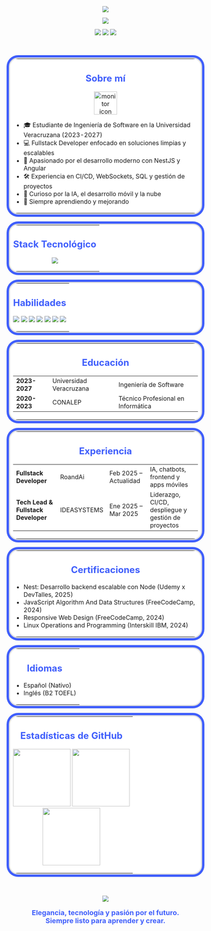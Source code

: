 
<p align="center">
  <img src="https://capsule-render.vercel.app/api?type=rect&color=3f5efb&height=80&section=header&text=David%20Eduardo%20Espinosa%20Rojas&fontSize=32&fontColor=ffffff" />
</p>

<p align="center">
  <img src="https://readme-typing-svg.demolab.com?font=Fira+Mono&weight=700&size=25&pause=1000&color=3F5EFB&background=FFFFFF00&center=true&vCenter=true&width=600&lines=Fullstack+Developer;Software+Engineering+Student;NestJS+%26+Angular+Enthusiast;Clean+Code+%7C+Modern+Web+%7C+AI+Curious" />
</p>

<p align="center">
  <img src="https://img.shields.io/badge/Email-davideer0205@gmail.com-ffffff?style=for-the-badge&logo=gmail&logoColor=3f5efb&labelColor=ffffff&color=3f5efb">
  <img src="https://img.shields.io/badge/LinkedIn-deespinosa-ffffff?style=for-the-badge&logo=linkedin&logoColor=3f5efb&labelColor=ffffff&color=3f5efb">
  <img src="https://img.shields.io/badge/Location-Orizaba%2C%20Ver%2C%20MX-ffffff?style=for-the-badge&logo=google-maps&logoColor=3f5efb&labelColor=ffffff&color=3f5efb">
</p>

<br>

<!-- CARD STYLE SECTION CON FONDO BLANCO, BORDES Y SOMBRA -->
<div align="center">

<table width="700px" style="background:#fff;border-radius:24px;border:3px solid #e0e0e0;box-shadow:0 0 0 6px #3f5efb,0 0 12px 0 #e0e0e0;margin:24px 0;">
<tr><td>

<h2 align="center" style="color:#3f5efb;">Sobre mí</h2>

<p align="center">
  <img src="https://img.icons8.com/ios-filled/100/3f5efb/monitor--v1.png" width="60" alt="monitor icon"/>
</p>

<ul>
  <li>🎓 Estudiante de Ingeniería de Software en la Universidad Veracruzana (2023-2027)</li>
  <li>💻 Fullstack Developer enfocado en soluciones limpias y escalables</li>
  <li>🚀 Apasionado por el desarrollo moderno con NestJS y Angular</li>
  <li>🛠️ Experiencia en CI/CD, WebSockets, SQL y gestión de proyectos</li>
  <li>🤖 Curioso por la IA, el desarrollo móvil y la nube</li>
  <li>🌱 Siempre aprendiendo y mejorando</li>
</ul>

</td></tr>
</table>

<table width="700px" style="background:#fff;border-radius:24px;border:3px solid #e0e0e0;box-shadow:0 0 0 6px #3f5efb,0 0 12px 0 #e0e0e0;margin:24px 0;">
<tr><td>

<h2 align="center" style="color:#3f5efb;">Stack Tecnológico</h2>

<p align="center">
  <img src="https://skillicons.dev/icons?i=angular,react,html,css,js,ts,nestjs,nodejs,express,php,mysql,postgres,mariadb,git,github,bitbucket,linux,kotlin,java,figma,postman,vercel,aws" />
</p>

</td></tr>
</table>

<table width="700px" style="background:#fff;border-radius:24px;border:3px solid #e0e0e0;box-shadow:0 0 0 6px #3f5efb,0 0 12px 0 #e0e0e0;margin:24px 0;">
<tr><td>

<h2 align="center" style="color:#3f5efb;">Habilidades</h2>

<p align="center">
  <img src="https://img.shields.io/badge/Arquitectura%20de%20software-3f5efb?style=flat-square&labelColor=ffffff&color=3f5efb">
  <img src="https://img.shields.io/badge/Resoluci%C3%B3n%20de%20problemas-3f5efb?style=flat-square&labelColor=ffffff&color=3f5efb">
  <img src="https://img.shields.io/badge/Trabajo%20en%20equipo-3f5efb?style=flat-square&labelColor=ffffff&color=3f5efb">
  <img src="https://img.shields.io/badge/Aprendizaje%20constante-3f5efb?style=flat-square&labelColor=ffffff&color=3f5efb">
  <img src="https://img.shields.io/badge/Comunicación%20efectiva-3f5efb?style=flat-square&labelColor=ffffff&color=3f5efb">
  <img src="https://img.shields.io/badge/Adaptabilidad-3f5efb?style=flat-square&labelColor=ffffff&color=3f5efb">
  <img src="https://img.shields.io/badge/Proactividad-3f5efb?style=flat-square&labelColor=ffffff&color=3f5efb">
</p>

</td></tr>
</table>

<table width="700px" style="background:#fff;border-radius:24px;border:3px solid #e0e0e0;box-shadow:0 0 0 6px #3f5efb,0 0 12px 0 #e0e0e0;margin:24px 0;">
<tr><td>

<h2 align="center" style="color:#3f5efb;">Educación</h2>

<table align="center">
<tr>
  <td><b>2023-2027</b></td>
  <td>Universidad Veracruzana</td>
  <td>Ingeniería de Software</td>
</tr>
<tr>
  <td><b>2020-2023</b></td>
  <td>CONALEP</td>
  <td>Técnico Profesional en Informática</td>
</tr>
</table>

</td></tr>
</table>

<table width="700px" style="background:#fff;border-radius:24px;border:3px solid #e0e0e0;box-shadow:0 0 0 6px #3f5efb,0 0 12px 0 #e0e0e0;margin:24px 0;">
<tr><td>

<h2 align="center" style="color:#3f5efb;">Experiencia</h2>

<table align="center">
<tr>
  <td><b>Fullstack Developer</b></td>
  <td>RoandAi</td>
  <td>Feb 2025 – Actualidad</td>
  <td>IA, chatbots, frontend y apps móviles</td>
</tr>
<tr>
  <td><b>Tech Lead & Fullstack Developer</b></td>
  <td>IDEASYSTEMS</td>
  <td>Ene 2025 – Mar 2025</td>
  <td>Liderazgo, CI/CD, despliegue y gestión de proyectos</td>
</tr>
</table>

</td></tr>
</table>

<!-- CARD 6: CERTIFICACIONES -->
<table width="700px" style="background:#fff;border-radius:24px;border:3px solid #e0e0e0;box-shadow:0 0 0 6px #3f5efb,0 0 12px 0 #e0e0e0;margin:24px 0;">
<tr><td>

<h2 align="center" style="color:#3f5efb;">Certificaciones</h2>

<ul>
  <li>Nest: Desarrollo backend escalable con Node (Udemy x DevTalles, 2025)</li>
  <li>JavaScript Algorithm And Data Structures (FreeCodeCamp, 2024)</li>
  <li>Responsive Web Design (FreeCodeCamp, 2024)</li>
  <li>Linux Operations and Programming (Interskill IBM, 2024)</li>
</ul>

</td></tr>
</table>

<table width="700px" style="background:#fff;border-radius:24px;border:3px solid #e0e0e0;box-shadow:0 0 0 6px #3f5efb,0 0 12px 0 #e0e0e0;margin:24px 0;">
<tr><td>

<h2 align="center" style="color:#3f5efb;">Idiomas</h2>

<ul>
  <li>Español (Nativo)</li>
  <li>Inglés (B2 TOEFL)</li>
</ul>

</td></tr>
</table>

<table width="700px" style="background:#fff;border-radius:24px;border:3px solid #e0e0e0;box-shadow:0 0 0 6px #3f5efb,0 0 12px 0 #e0e0e0;margin:24px 0;">
<tr><td>

<h2 align="center" style="color:#3f5efb;">Estadísticas de GitHub</h2>

<p align="center">
  <img src="https://github-readme-stats.vercel.app/api?username=echodavid&show_icons=true&theme=radical&hide_border=true" height="150"/>
  <img src="https://github-readme-stats.vercel.app/api/top-langs/?username=echodavid&layout=compact&theme=radical&hide_border=true" height="150"/>
  <br>
  <img src="https://streak-stats.demolab.com?user=echodavid&theme=radical&hide_border=true" height="150"/>
</p>

</td></tr>
</table>

</div>

<br>

<p align="center">
  <img src="https://capsule-render.vercel.app/api?type=rect&color=3f5efb&height=40&section=footer"/>
</p>

<p align="center" style="color:#3f5efb;font-size:18px;">
  <b>
    Elegancia, tecnología y pasión por el futuro.<br>
    Siempre listo para aprender y crear.
  </b>
</p>
